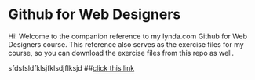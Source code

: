 Github for Web Designers
========================

Hi! Welcome to the companion reference to my lynda.com Github for Web Designers course. This reference also serves as the exercise files for my course, so you can download the exercise files from this repo as well.


sfdsfsldfklsjfklsdjflksjd
##[click this link](http//:www.google.com)
